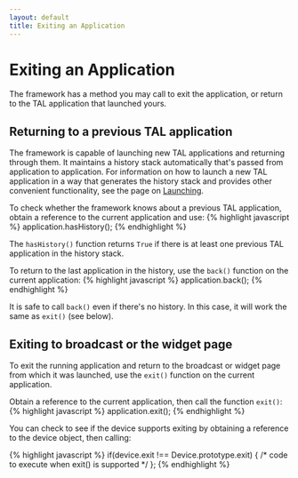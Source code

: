 ```yaml
---
layout: default
title: Exiting an Application
---
```

# Exiting an Application

<p class="lead">The framework has a method you may call to exit the application, or return to the TAL application that launched yours.</p>

## Returning to a previous TAL application

The framework is capable of launching new TAL applications and returning through them. It maintains a history stack automatically that's passed from application to application. For information on how to launch a new TAL application in a way that generates the history stack and provides other convenient functionality, see the page on [Launching](launching.html).

To check whether the framework knows about a previous TAL application, obtain a reference to the current application and use:
{% highlight javascript %}
application.hasHistory();
{% endhighlight %}

The `hasHistory()` function returns `True` if there is at least one previous TAL application in the history stack.

To return to the last application in the history, use the `back()` function on the current application:
{% highlight javascript %}
application.back();
{% endhighlight %}

It is safe to call `back()` even if there's no history. In this case, it will work the same as `exit()` (see below).

## Exiting to broadcast or the widget page

To exit the running application and return to the broadcast or widget page from which it was launched, use the `exit()` function on the current application.

Obtain a reference to the current application, then call the function `exit()`:
{% highlight javascript %}
application.exit();
{% endhighlight %}

You can check to see if the device supports exiting by obtaining a reference to the device object, then calling:

{% highlight javascript %}
if(device.exit !== Device.prototype.exit) {
/* code to execute when exit() is supported */
};
{% endhighlight %}
